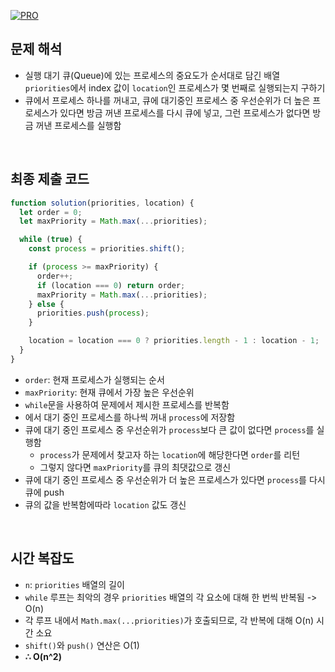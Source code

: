 [![PRO]][Link]

## 문제 해석

- 실행 대기 큐(Queue)에 있는 프로세스의 중요도가 순서대로 담긴 배열 `priorities`에서 index 값이 `location`인 프로세스가 몇 번째로 실행되는지 구하기
- 큐에서 프로세스 하나를 꺼내고, 큐에 대기중인 프로세스 중 우선순위가 더 높은 프로세스가 있다면 방금 꺼낸 프로세스를 다시 큐에 넣고, 그런 프로세스가 없다면 방금 꺼낸 프로세스를 실행함

<br/>

## 최종 제출 코드

```javascript
function solution(priorities, location) {
  let order = 0;
  let maxPriority = Math.max(...priorities);

  while (true) {
    const process = priorities.shift();

    if (process >= maxPriority) {
      order++;
      if (location === 0) return order;
      maxPriority = Math.max(...priorities);
    } else {
      priorities.push(process);
    }

    location = location === 0 ? priorities.length - 1 : location - 1;
  }
}
```

- `order`: 현재 프로세스가 실행되는 순서
- `maxPriority`: 현재 큐에서 가장 높은 우선순위
- `while`문을 사용하여 문제에서 제시한 프로세스를 반복함
- 에서 대기 중인 프로세스를 하나씩 꺼내 `process`에 저장함
- 큐에 대기 중인 프로세스 중 우선순위가 `process`보다 큰 값이 없다면 `process`를 실행함
  - `process`가 문제에서 찾고자 하는 `location`에 해당한다면 `order`를 리턴
  - 그렇지 않다면 `maxPriority`를 큐의 최댓값으로 갱신
- 큐에 대기 중인 프로세스 중 우선순위가 더 높은 프로세스가 있다면 `process`를 다시 큐에 push
- 큐의 값을 반복함에따라 `location` 값도 갱신

<br/>

## 시간 복잡도

- `n`: `priorities` 배열의 길이
- `while` 루프는 최악의 경우 `priorities` 배열의 각 요소에 대해 한 번씩 반복됨 -> O(n)
- 각 루프 내에서 `Math.max(...priorities)`가 호출되므로, 각 반복에 대해 O(n) 시간 소요
- `shift()`와 `push()` 연산은 O(1)
- **∴ O(n^2)**

<!---------------------------------------------------------------------------->

[PRO]: https://github.com/GoSSaChin/algorithm-js/assets/107768516/67c43b52-bc3f-4571-a249-5519021afbb0
[Link]: https://school.programmers.co.kr/learn/courses/30/lessons/42587
